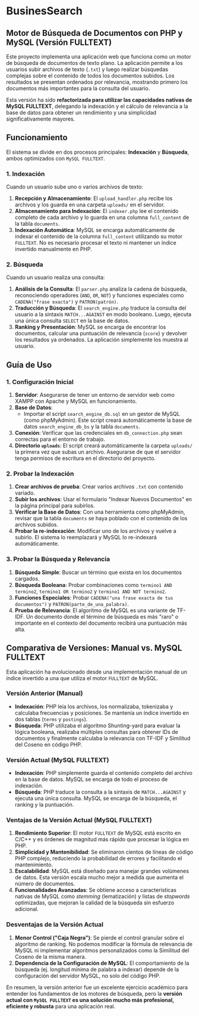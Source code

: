 # BusinesSearch

## Motor de Búsqueda de Documentos con PHP y MySQL (Versión FULLTEXT)

Este proyecto implementa una aplicación web que funciona como un motor de búsqueda de documentos de texto plano. La aplicación permite a los usuarios subir archivos de texto (`.txt`) y luego realizar búsquedas complejas sobre el contenido de todos los documentos subidos. Los resultados se presentan ordenados por relevancia, mostrando primero los documentos más importantes para la consulta del usuario.

Esta versión ha sido **refactorizada para utilizar las capacidades nativas de MySQL FULLTEXT**, delegando la indexación y el cálculo de relevancia a la base de datos para obtener un rendimiento y una simplicidad significativamente mayores.

## Funcionamiento

El sistema se divide en dos procesos principales: **Indexación** y **Búsqueda**, ambos optimizados con `MySQL FULLTEXT`.

### 1. Indexación

Cuando un usuario sube uno o varios archivos de texto:

1.  **Recepción y Almacenamiento**: El `upload_handler.php` recibe los archivos y los guarda en una carpeta `uploads/` en el servidor.
2.  **Almacenamiento para Indexación**: El `indexer.php` lee el contenido completo de cada archivo y lo guarda en una columna `full_content` de la tabla `documents`.
3.  **Indexación Automática**: MySQL se encarga automáticamente de indexar el contenido de la columna `full_content` utilizando su motor `FULLTEXT`. No es necesario procesar el texto ni mantener un índice invertido manualmente en PHP.

### 2. Búsqueda

Cuando un usuario realiza una consulta:

1.  **Análisis de la Consulta**: El `parser.php` analiza la cadena de búsqueda, reconociendo operadores (`AND`, `OR`, `NOT`) y funciones especiales como `CADENA("frase exacta")` y `PATRON(patrón)`.
2.  **Traducción y Búsqueda**: El `search_engine.php` traduce la consulta del usuario a la sintaxis `MATCH...AGAINST` en modo booleano. Luego, ejecuta una única consulta `SELECT` en la base de datos.
3.  **Ranking y Presentación**: MySQL se encarga de encontrar los documentos, calcular una puntuación de relevancia (`score`) y devolver los resultados ya ordenados. La aplicación simplemente los muestra al usuario.

## Guía de Uso

### 1. Configuración Inicial

1.  **Servidor**: Asegurarse de tener un entorno de servidor web como XAMPP con Apache y MySQL en funcionamiento.
2.  **Base de Datos**:
    *   Importar el script `search_engine_db.sql` en un gestor de MySQL (como phpMyAdmin). Este script creará automáticamente la base de datos `search_engine_db_bs` y la tabla `documents`.
3.  **Conexión**: Verificar que las credenciales en `db_connection.php` sean correctas para el entorno de trabajo.
4.  **Directorio `uploads`**: El script creará automáticamente la carpeta `uploads/` la primera vez que subas un archivo. Asegurarse de que el servidor tenga permisos de escritura en el directorio del proyecto.

### 2. Probar la Indexación

1.  **Crear archivos de prueba**: Crear varios archivos `.txt` con contenido variado.
2.  **Subir los archivos**: Usar el formulario "Indexar Nuevos Documentos" en la página principal para subirlos.
3.  **Verificar la Base de Datos**: Con una herramienta como phpMyAdmin, revisar que la tabla `documents` se haya poblado con el contenido de los archivos subidos.
4.  **Probar la re-indexación**: Modificar uno de los archivos y vuelve a subirlo. El sistema lo reemplazará y MySQL lo re-indexará automáticamente.

### 3. Probar la Búsqueda y Relevancia

1.  **Búsqueda Simple**: Buscar un término que exista en los documentos cargados.
2.  **Búsqueda Booleana**: Probar combinaciones como `termino1 AND termino2`, `termino1 OR termino2` y `termino1 AND NOT termino2`.
3.  **Funciones Especiales**: Probar `CADENA("una frase exacta de tus documentos")` y `PATRON(parte_de_una_palabra)`.
4.  **Prueba de Relevancia**: El algoritmo de MySQL es una variante de TF-IDF. Un documento donde el término de búsqueda es más "raro" o importante en el contexto del documento recibirá una puntuación más alta.

## Comparativa de Versiones: Manual vs. MySQL FULLTEXT

Esta aplicación ha evolucionado desde una implementación manual de un índice invertido a una que utiliza el motor `FULLTEXT` de MySQL.

### Versión Anterior (Manual)

*   **Indexación**: PHP leía los archivos, los normalizaba, tokenizaba y calculaba frecuencias y posiciones. Se mantenía un índice invertido en dos tablas (`terms` y `postings`).
*   **Búsqueda**: PHP utilizaba el algoritmo Shunting-yard para evaluar la lógica booleana, realizaba múltiples consultas para obtener IDs de documentos y finalmente calculaba la relevancia con TF-IDF y Similitud del Coseno en código PHP.

### Versión Actual (MySQL FULLTEXT)

*   **Indexación**: PHP simplemente guarda el contenido completo del archivo en la base de datos. MySQL se encarga de todo el proceso de indexación.
*   **Búsqueda**: PHP traduce la consulta a la sintaxis de `MATCH...AGAINST` y ejecuta una única consulta. MySQL se encarga de la búsqueda, el ranking y la puntuación.

### Ventajas de la Versión Actual (MySQL FULLTEXT)

1.  **Rendimiento Superior**: El motor `FULLTEXT` de MySQL está escrito en C/C++ y es órdenes de magnitud más rápido que procesar la lógica en PHP.
2.  **Simplicidad y Mantenibilidad**: Se eliminaron cientos de líneas de código PHP complejo, reduciendo la probabilidad de errores y facilitando el mantenimiento.
3.  **Escalabilidad**: MySQL está diseñado para manejar grandes volúmenes de datos. Esta versión escala mucho mejor a medida que aumenta el número de documentos.
4.  **Funcionalidades Avanzadas**: Se obtiene acceso a características nativas de MySQL como *stemming* (lematización) y listas de *stopwords* optimizadas, que mejoran la calidad de la búsqueda sin esfuerzo adicional.

### Desventajas de la Versión Actual

1.  **Menor Control ("Caja Negra")**: Se pierde el control granular sobre el algoritmo de ranking. No podemos modificar la fórmula de relevancia de MySQL ni implementar algoritmos personalizados como la Similitud del Coseno de la misma manera.
2.  **Dependencia de la Configuración de MySQL**: El comportamiento de la búsqueda (ej. longitud mínima de palabra a indexar) depende de la configuración del servidor MySQL, no solo del código PHP.

En resumen, la versión anterior fue un excelente ejercicio académico para entender los fundamentos de los motores de búsqueda, pero la **versión actual con `MySQL FULLTEXT` es una solución mucho más profesional, eficiente y robusta** para una aplicación real.
